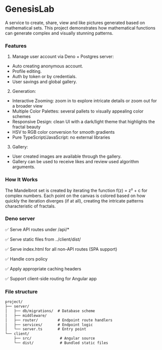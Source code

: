 # GenesisLab

A service to create, share, view and like pictures generated based on mathematical sets. This project demonstrates how mathematical functions can generate complex and visually stunning patterns.

### Features

1. Manage user account via Deno + Postgres server:
  - Auto creating anonymous account.
  - Profile editing.
  - Auth by token or by credentials.
  - User savings and global gallery.
2. Generation:
  - Interactive Zooming: zoom in to explore intricate details or zoom out for a broader view
  - Multiple Color Palettes: several pallets to visually appealing color schemes
  - Responsive Design: clean UI with a dark/light theme that highlights the fractal beauty
  - HSV to RGB color conversion for smooth gradients
  - Pure TypeScript/JavaScript: no external libraries
3. Gallery:
  - User created images are available through the gallery.
  - Gallery can be used to receive likes and review used algorithm arguments.

### How It Works
The Mandelbrot set is created by iterating the function f(z) = z² + c for complex numbers. Each point on the canvas is colored based on how quickly the iteration diverges (if at all), creating the intricate patterns characteristic of fractals.

### Deno server
✅ Serve API routes under /api/*

✅ Serve static files from ../client/dist/

✅ Serve index.html for all non-API routes (SPA support)

✅ Handle cors policy

✅ Apply appropriate caching headers

✅ Support client-side routing for Angular app

### File structure
```markdown
project/
├── server/
│   ├── db/migrations/  # Database scheme
│   ├── middleware/
│   ├── router/         # Endpoint route handlers
│   ├── services/       # Endpoint logic
│   └── server.ts       # Entry point
└── client/
    ├── src/             # Angular source
    └── dist/            # Bundled static files
```
